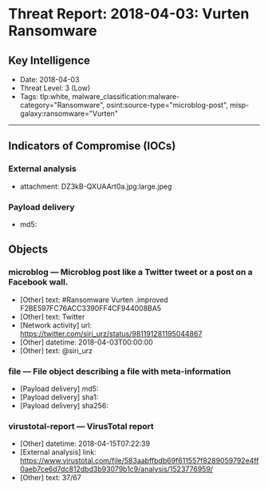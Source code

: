 # Threat Report: 2018-04-03: Vurten Ransomware


## Key Intelligence
* Date: 2018-04-03
* Threat Level: 3 (Low)
* Tags: tlp:white, malware_classification:malware-category="Ransomware", osint:source-type="microblog-post", misp-galaxy:ransomware="Vurten"

---

## Indicators of Compromise (IOCs)
### External analysis
* attachment: DZ3kB-QXUAArt0a.jpg:large.jpeg

### Payload delivery
* md5: <md5>

## Objects
### microblog — Microblog post like a Twitter tweet or a post on a Facebook wall.
* [Other] text: #Ransomware Vurten .improved F2BE597FC76ACC3390FF4CF944008BA5
* [Other] text: Twitter
* [Network activity] url: https://twitter.com/siri_urz/status/981191281195044867
* [Other] datetime: 2018-04-03T00:00:00
* [Other] text: @siri_urz

### file — File object describing a file with meta-information
* [Payload delivery] md5: <md5>
* [Payload delivery] sha1: <sha1>
* [Payload delivery] sha256: <sha256>

### virustotal-report — VirusTotal report
* [Other] datetime: 2018-04-15T07:22:39
* [External analysis] link: https://www.virustotal.com/file/583aabffbdb69f611557f8289059792e4ff0aeb7ce6d7dc812dbd3b93079b1c9/analysis/1523776959/
* [Other] text: 37/67
